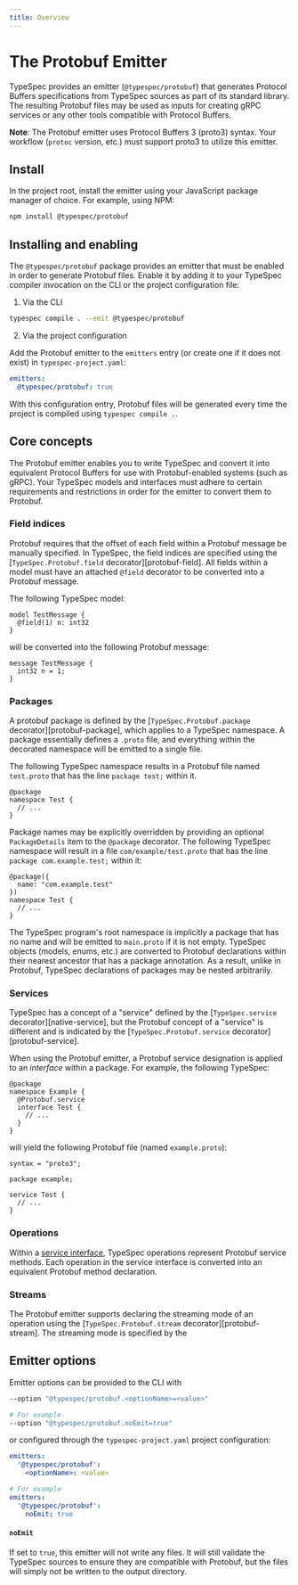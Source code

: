 ```yaml
---
title: Overview
---
```


# The Protobuf Emitter

TypeSpec provides an emitter (`@typespec/protobuf`) that generates Protocol Buffers specifications from TypeSpec sources as part of its standard library. The resulting Protobuf files may be used as inputs for creating gRPC services or any other tools compatible with Protocol Buffers.

**Note**: The Protobuf emitter uses Protocol Buffers 3 (proto3) syntax. Your workflow (`protoc` version, etc.) must support proto3 to utilize this emitter.

## Install

In the project root, install the emitter using your JavaScript package manager of choice. For example, using NPM:

```bash
npm install @typespec/protobuf
```

## Installing and enabling

The `@typespec/protobuf` package provides an emitter that must be enabled in order to generate Protobuf files. Enable it by adding it to your TypeSpec compiler invocation on the CLI or the project configuration file:

1. Via the CLI

```bash
typespec compile . --emit @typespec/protobuf
```

2. Via the project configuration

Add the Protobuf emitter to the `emitters` entry (or create one if it does not exist) in `typespec-project.yaml`:

```yaml
emitters:
  @typespec/protobuf: true
```

With this configuration entry, Protobuf files will be generated every time the project is compiled using `typespec compile .`.

## Core concepts

The Protobuf emitter enables you to write TypeSpec and convert it into equivalent Protocol Buffers for use with Protobuf-enabled systems (such as gRPC). Your TypeSpec models and interfaces must adhere to certain requirements and restrictions in order for the emitter to convert them to Protobuf.

### Field indices

Protobuf requires that the offset of each field within a Protobuf message be manually specified. In TypeSpec, the field indices are specified using the [`TypeSpec.Protobuf.field` decorator][protobuf-field]. All fields within a model must have an attached `@field` decorator to be converted into a Protobuf message.

The following TypeSpec model:

```typespec
model TestMessage {
  @field(1) n: int32
}
```

will be converted into the following Protobuf message:

```proto3
message TestMessage {
  int32 n = 1;
}
```

### Packages

A protobuf package is defined by the [`TypeSpec.Protobuf.package` decorator][protobuf-package], which applies to a TypeSpec namespace. A package essentially defines a `.proto` file, and everything within the decorated namespace will be emitted to a single file.

The following TypeSpec namespace results in a Protobuf file named `test.proto` that has the line `package test;` within it.

```typespec
@package
namespace Test {
  // ...
}
```

Package names may be explicitly overridden by providing an optional `PackageDetails` item to the `@package` decorator. The following TypeSpec namespace will result in a file `com/example/test.proto` that has the line `package com.example.test;` within it:

```typespec
@package({
  name: "com.example.test"
})
namespace Test {
  // ...
}
```

The TypeSpec program's root namespace is implicitly a package that has no name and will be emitted to `main.proto` if it is not empty. TypeSpec objects (models, enums, etc.) are converted to Protobuf declarations within their nearest ancestor that has a package annotation. As a result, unlike in Protobuf, TypeSpec declarations of packages may be nested arbitrarily.

### Services

TypeSpec has a concept of a "service" defined by the [`TypeSpec.service` decorator][native-service], but the Protobuf concept of a "service" is different and is indicated by the [`TypeSpec.Protobuf.service` decorator][protobuf-service].

When using the Protobuf emitter, a Protobuf service designation is applied to an _interface_ within a package. For example, the following TypeSpec:

```typespec
@package
namespace Example {
  @Protobuf.service
  interface Test {
    // ...
  }
}
```

will yield the following Protobuf file (named `example.proto`):

```proto3
syntax = "proto3";

package example;

service Test {
  // ...
}
```

### Operations

Within a [service interface](#services), TypeSpec operations represent Protobuf service methods. Each operation in the service interface is converted into an equivalent Protobuf method declaration.

### Streams

The Protobuf emitter supports declaring the streaming mode of an operation using the [`TypeSpec.Protobuf.stream` decorator][protobuf-stream]. The streaming mode is specified by the

## Emitter options

Emitter options can be provided to the CLI with

```bash
--option "@typespec/protobuf.<optionName>=<value>"

# For example
--option "@typespec/protobuf.noEmit=true"
```

or configured through the `typespec-project.yaml` project configuration:

```yaml
emitters:
  '@typespec/protobuf':
    <optionName>: <value>

# For example
emitters:
  '@typespec/protobuf':
    noEmit: true
```

#### `noEmit`

If set to `true`, this emitter will not write any files. It will still validate the TypeSpec sources to ensure they are compatible with Protobuf, but the files will simply not be written to the output directory.
